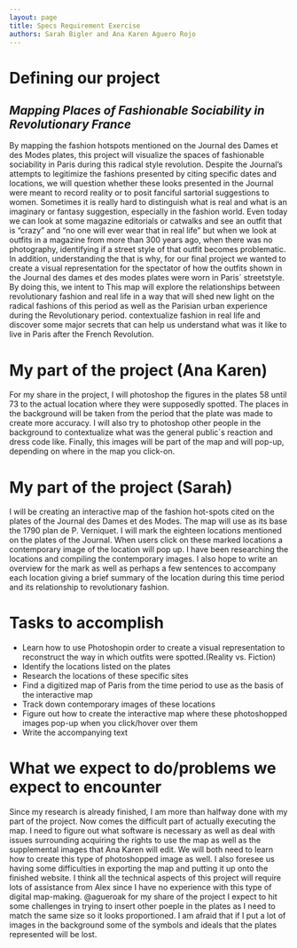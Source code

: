 ```yaml
---
layout: page
title: Specs Requirement Exercise
authors: Sarah Bigler and Ana Karen Aguero Rojo
---
```


# **Defining our project**
## *Mapping Places of Fashionable Sociability in Revolutionary France*

By mapping the fashion hotspots mentioned on the Journal des Dames et des Modes plates, this project will visualize the spaces of fashionable sociability in Paris during this radical style revolution. Despite the Journal’s attempts to legitimize the fashions presented by citing specific dates and locations, we will question whether these looks presented in the Journal were meant to record reality or to posit fanciful sartorial suggestions to women. Sometimes it is really hard to distinguish what is real and what is an imaginary or fantasy suggestion, especially in the fashion world. Even today we can look at some magazine editorials or catwalks and see an outfit that is “crazy” and “no one will ever wear that in real life” but when we look at outfits in a magazine from more than 300 years ago, when there was no photography, identifying if a street style of that outfit becomes problematic. In addition, understanding the  that is why, for our final project we wanted to create a visual representation for the spectator of how the outfits shown in the Journal des dames et des modes plates were worn in Paris´ streetstyle. By doing this, we intent to This map will explore the relationships between revolutionary fashion and real life in a way that will shed new light on the radical fashions of this period as well as the Parisian urban experience during the Revolutionary period. contextualize fashion in real life and discover some major secrets that can help us understand what was it like to live in Paris after the French Revolution. 

# **My part of the project (Ana Karen)**
For my share in the project, I will photoshop the figures in the plates 58 until 73 to the actual location where they were supposedly spotted. The places in the background will be taken from the period that the plate was made to create more accuracy.  I will also try to photoshop other people in the background to contextualize what was the general public´s reaction and dress code like. Finally, this images will be part of the map and will pop-up, depending on where in the map you click-on. 

# **My part of the project (Sarah)**
I will be creating an interactive map of the fashion hot-spots cited on the plates of the Journal des Dames et des Modes. The map will use as its base the 1790 plan de P. Verniquet. I will mark the eighteen locations mentioned on the plates of the Journal. When users click on these marked locations a contemporary  image of the location will pop up. I have been researching the locations and compiling the contemporary images. I also hope to write an overview for the mark as well as perhaps a few sentences to accompany each location giving a brief summary of the location during this time period and its relationship to revolutionary fashion. 

# **Tasks to accomplish**
* Learn how to use Photoshopin order to create a visual representation to reconstruct the way in which outfits were spotted.(Reality vs. Fiction)
* Identify the locations listed on the plates 
* Research the locations of these specific sites
* Find a digitized map of Paris from the time period to use as the basis of the interactive map
* Track down contemporary images of these locations
* Figure out how to create the interactive map where these photoshopped images pop-up when you click/hover over them
* Write the accompanying text

# **What we expect to do/problems we expect to encounter**  
Since my research is already finished, I am more than halfway done with my part of the project. Now comes the difficult part of actually executing the map. I need to figure out what software is necessary as well as deal with issues surrounding acquiring the rights to use the map as well as the supplemental images that Ana Karen will edit. We will both need to learn how to create this type of photoshopped image as well. I also foresee us having some difficulties in exporting the map and putting it up onto the finished website. I think all the technical aspects of this project will require lots of assistance from Alex since I have no experience with this type of digital map-making. @agueroak for my share of the project I expect to hit some challenges in trying to insert other poeple in the plates as I need to match the same size so it looks proportioned. I am afraid that if I put a lot of images in the background some of the symbols and ideals that the plates represented will be lost.  

   

